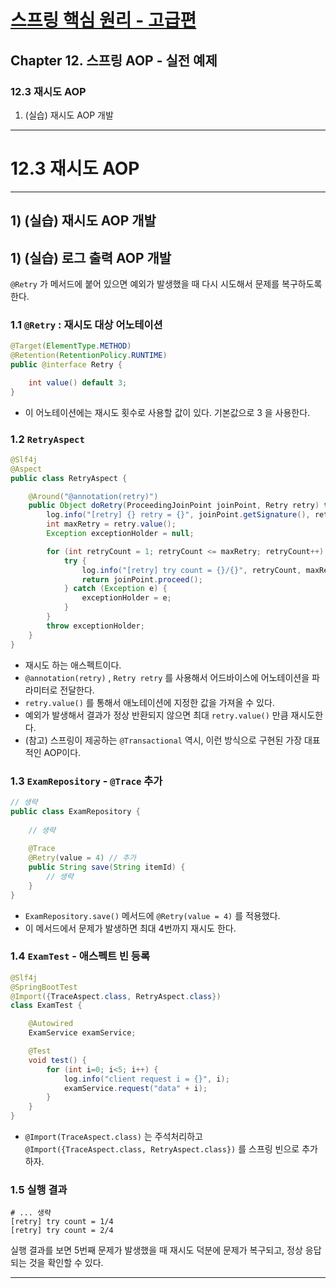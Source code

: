 # <a href = "../README.md" target="_blank">스프링 핵심 원리 - 고급편</a>
## Chapter 12. 스프링 AOP - 실전 예제
### 12.3 재시도 AOP
1) (실습) 재시도 AOP 개발

---

# 12.3 재시도 AOP

---

## 1) (실습) 재시도 AOP 개발


## 1) (실습) 로그 출력 AOP 개발
`@Retry` 가 메서드에 붙어 있으면 예외가 발생했을 때 다시 시도해서 문제를 복구하도록 한다.

### 1.1 `@Retry` : 재시도 대상 어노테이션
```java
@Target(ElementType.METHOD)
@Retention(RetentionPolicy.RUNTIME)
public @interface Retry {

    int value() default 3;
}
```
- 이 어노테이션에는 재시도 횟수로 사용할 값이 있다. 기본값으로 3 을 사용한다.

### 1.2 `RetryAspect`
```java
@Slf4j
@Aspect
public class RetryAspect {

    @Around("@annotation(retry)")
    public Object doRetry(ProceedingJoinPoint joinPoint, Retry retry) throws Throwable {
        log.info("[retry] {} retry = {}", joinPoint.getSignature(), retry);
        int maxRetry = retry.value();
        Exception exceptionHolder = null;

        for (int retryCount = 1; retryCount <= maxRetry; retryCount++) {
            try {
                log.info("[retry] try count = {}/{}", retryCount, maxRetry);
                return joinPoint.proceed();
            } catch (Exception e) {
                exceptionHolder = e;
            }
        }
        throw exceptionHolder;
    }
}
```
- 재시도 하는 애스펙트이다.
- `@annotation(retry)` , `Retry retry` 를 사용해서 어드바이스에 어노테이션을 파라미터로 전달한다.
- `retry.value()` 를 통해서 애노테이션에 지정한 값을 가져올 수 있다.
- 예외가 발생해서 결과가 정상 반환되지 않으면 최대 `retry.value()` 만큼 재시도한다.
- (참고) 스프링이 제공하는 `@Transactional` 역시, 이런 방식으로 구현된 가장 대표적인 AOP이다.

### 1.3 `ExamRepository` - `@Trace` 추가
```java
// 생략
public class ExamRepository {
    
    // 생략
    
    @Trace
    @Retry(value = 4) // 추가
    public String save(String itemId) {
        // 생략
    }
}
```
- `ExamRepository.save()` 메서드에 `@Retry(value = 4)` 를 적용했다.
- 이 메서드에서 문제가 발생하면 최대 4번까지 재시도 한다.

### 1.4 `ExamTest` - 애스펙트 빈 등록
```java
@Slf4j
@SpringBootTest
@Import({TraceAspect.class, RetryAspect.class})
class ExamTest {

    @Autowired
    ExamService examService;

    @Test
    void test() {
        for (int i=0; i<5; i++) {
            log.info("client request i = {}", i);
            examService.request("data" + i);
        }
    }
}
```
- `@Import(TraceAspect.class)` 는 주석처리하고
`@Import({TraceAspect.class, RetryAspect.class})` 를 스프링 빈으로 추가하자.

### 1.5 실행 결과
```shell
# ... 생략
[retry] try count = 1/4
[retry] try count = 2/4
```
실행 결과를 보면 5번째 문제가 발생했을 때 재시도 덕분에 문제가 복구되고, 정상 응답되는 것을 확인할 수 있다.

---
